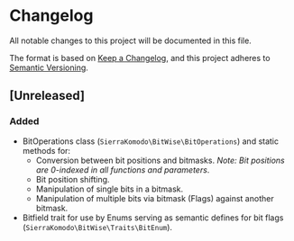 # Changelog

All notable changes to this project will be documented in this file.

The format is based on [Keep a Changelog](https://keepachangelog.com/en/1.1.0/),
and this project adheres to [Semantic Versioning](https://semver.org/spec/v2.0.0.html).

## [Unreleased]

### Added

- BitOperations class (`SierraKomodo\BitWise\BitOperations`) and static methods for:
  - Conversion between bit positions and bitmasks. *Note: Bit positions are 0-indexed in all functions and parameters*.
  - Bit position shifting.
  - Manipulation of single bits in a bitmask.
  - Manipulation of multiple bits via bitmask (Flags) against another bitmask.
- Bitfield trait for use by Enums serving as semantic defines for bit flags (`SierraKomodo\BitWise\Traits\BitEnum`).
